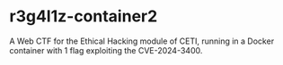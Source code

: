 # r3g4l1z-container2
A Web CTF for the Ethical Hacking module of CETI, running in a Docker container with 1 flag exploiting the CVE-2024-3400.
